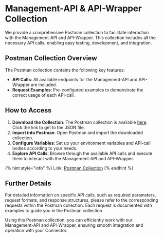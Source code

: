 # Management-API & API-Wrapper Collection

We provide a comprehensive Postman collection to facilitate interaction with the Management-API and API-Wrapper. This collection includes all the necessary API calls, enabling easy testing, development, and integration.

## Postman Collection Overview

The Postman collection contains the following key features:

- **API Calls**: All available endpoints for the Management-API and API-Wrapper are included.
- **Request Examples**: Pre-configured examples to demonstrate the correct usage of each API-call.

## How to Access

1. **Download the Collection**: The Postman collection is available [here](https://github.com/sovity/edc-ce/blob/main/docs/api/postman_collection.json). Click the link to get to the JSON file.
2. **Import into Postman**: Open Postman and import the downloaded collection. 
3. **Configure Variables**: Set up your environment variables and API-call bodies according to your needs.
4. **Explore API Calls**: Browse through the available API calls and execute them to interact with the Management-API and API-Wrapper.

{% hint style="info" %} 
Link: <a href="https://github.com/sovity/edc-ce/blob/main/docs/api/postman_collection.json">Postman Collection</a>
{% endhint %}

## Further Details

For detailed information on specific API calls, such as required parameters, request formats, and response structures, please refer to the corresponding requests within the Postman collection. Each request is documented with examples to guide you in the Postman collection.

Using this Postman collection, you can efficiently work with our Management-API and API-Wrapper, ensuring smooth integration and operation with your Connector.
